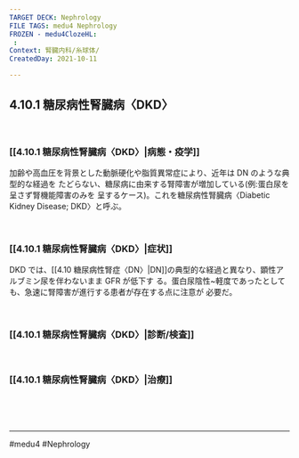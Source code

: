 ```yaml
---
TARGET DECK: Nephrology
FILE TAGS: medu4 Nephrology
FROZEN - medu4ClozeHL:
 : 
Context: 腎臓内科/糸球体/
CreatedDay: 2021-10-11

---
```


## 4.10.1 糖尿病性腎臓病〈DKD〉

<br>

### [[4.10.1 糖尿病性腎臓病〈DKD〉|病態・疫学]]
加齢や高血圧を背景とした動脈硬化や脂質異常症により、近年は DN のような典型的な経過を たどらない、糖尿病に由来する腎障害が増加している(例:蛋白尿を呈さず腎機能障害のみを 呈するケース)。これを糖尿病性腎臓病〈Diabetic Kidney Disease; DKD〉と呼ぶ。


<br>

### [[4.10.1 糖尿病性腎臓病〈DKD〉|症状]]
DKD では、[[4.10 糖尿病性腎症〈DN〉|DN]]の典型的な経過と異なり、顕性アルブミン尿を伴わないまま GFR が低下す る。蛋白尿陰性~軽度であったとしても、急速に腎障害が進行する患者が存在する点に注意が 必要だ。

<br>

### [[4.10.1 糖尿病性腎臓病〈DKD〉|診断/検査]]


<br>

### [[4.10.1 糖尿病性腎臓病〈DKD〉|治療]]


<br><br><br>

---
#medu4 #Nephrology  
